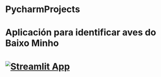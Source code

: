 # PycharmProjects
# Aplicación para identificar aves do Baixo Minho
# [![Streamlit App](https://static.streamlit.io/badges/streamlit_badge_black_white.svg)](https://share.streamlit.io/felixalvar/pythonProject/venv/AvesApp/)
